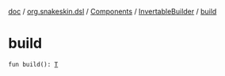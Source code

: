 [doc](../../../index.md) / [org.snakeskin.dsl](../../index.md) / [Components](../index.md) / [InvertableBuilder](index.md) / [build](./build.md)

# build

`fun build(): `[`T`](index.md#T)